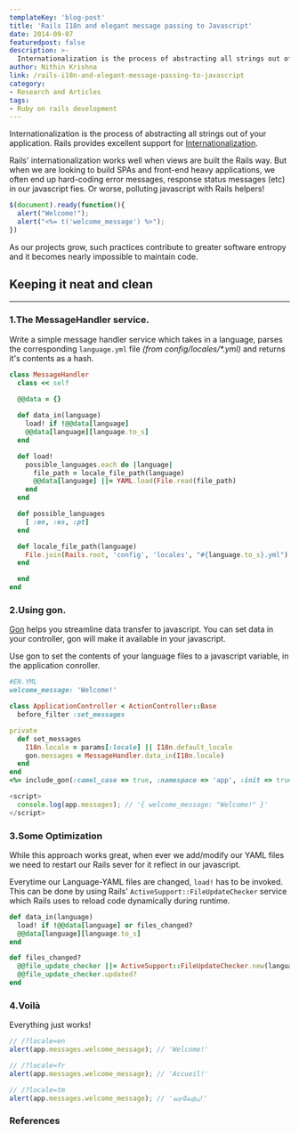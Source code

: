```yaml
---
templateKey: 'blog-post'
title: 'Rails I18n and elegant message passing to Javascript'
date: 2014-09-07
featuredpost: false
description: >-
  Internationalization is the process of abstracting all strings out of your application. Rails provides excellent support for Internationalization.
author: Nithin Krishna  
link: /rails-i18n-and-elegant-message-passing-to-javascript
category:
- Research and Articles
tags:
- Ruby on rails development
---
```


Internationalization is the process of abstracting all strings out of your application. Rails provides excellent support for [Internationalization][1].

Rails' internationalization works well when views are built the Rails way. But when we are looking to build SPAs and front-end heavy applications, we often end up hard-coding error messages, response status messages (etc) in our javascript fies. Or worse, polluting javascript with Rails helpers!
    
```js    
$(document).ready(function(){
  alert("Welcome!");
  alert("<%= t('welcome_message') %>"); 
})
```
As our projects grow, such practices contribute to greater software entropy and it becomes nearly impossible to maintain code.

## 

## Keeping it neat and clean

* * *

### 1.The MessageHandler service.

Write a simple message handler service which takes in a language, parses the corresponding `language.yml` file _(from config/locales/*.yml)_ and returns it's contents as a hash.
    
```ruby    
class MessageHandler
  class << self

  @@data = {}
  
  def data_in(language)
    load! if !@@data[language]
    @@data[language][language.to_s]
  end

  def load!
    possible_languages.each do |language|
      file_path = locale_file_path(language)
      @@data[language] ||= YAML.load(File.read(file_path)
    end
  end

  def possible_languages
    [ :en, :es, :pt]
  end  

  def locale_file_path(language)
    File.join(Rails.root, 'config', 'locales', "#{language.to_s}.yml")
  end

  end
end
```

### 2.Using gon.

[Gon][2] helps you streamline data transfer to javascript. You can set data in your controller, gon will make it available in your javascript.

Use gon to set the contents of your language files to a javascript variable, in the application conroller.
    
 ```ruby  
#EN.YML
welcome_message: 'Welcome!'
```
```ruby
class ApplicationController < ActionController::Base
  before_filter :set_messages
```
```ruby
private
  def set_messages
    I18n.locale = params[:locale] || I18n.default_locale
    gon.messages = MessageHandler.data_in(I18n.locale)
  end
end
<%= include_gon(:camel_case => true, :namespace => 'app', :init => true) %>
```
```js
<script>
  console.log(app.messages); // '{ welcome_message: "Welcome!" }'
</script>
```  

### 

### 

### 3.Some Optimization

While this approach works great, when ever we add/modify our YAML files we need to restart our Rails sever for it reflect in our javascript.

Everytime our Language-YAML files are changed, `load!` has to be invoked. This can be done by using Rails' `ActiveSupport::FileUpdateChecker` service which Rails uses to reload code dynamically during runtime.
    
```ruby    
def data_in(language)
  load! if !@@data[language] or files_changed?
  @@data[language][language.to_s]
end

def files_changed?
  @@file_update_checker ||= ActiveSupport::FileUpdateChecker.new(language_file_paths)
  @@file_update_checker.updated?
end
```

### 4.Voilà

Everything just works!
    
    
``` js   
// /?locale=en
alert(app.messages.welcome_message); // 'Welcome!'

// /?locale=fr
alert(app.messages.welcome_message); // 'Accueil!'

// /?locale=tm
alert(app.messages.welcome_message); // 'வரவேற்பு!'
```

### References

[1]: http://guides.rubyonrails.org/i18n.html
[2]: https://github.com/gazay/gon
